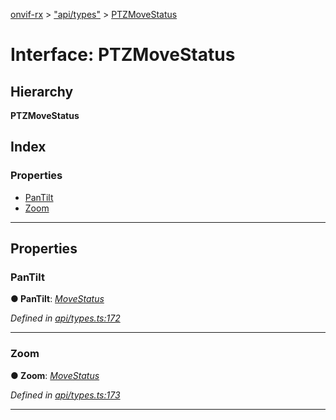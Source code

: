[onvif-rx](../README.md) > ["api/types"](../modules/_api_types_.md) > [PTZMoveStatus](../interfaces/_api_types_.ptzmovestatus.md)

# Interface: PTZMoveStatus

## Hierarchy

**PTZMoveStatus**

## Index

### Properties

* [PanTilt](_api_types_.ptzmovestatus.md#pantilt)
* [Zoom](_api_types_.ptzmovestatus.md#zoom)

---

## Properties

<a id="pantilt"></a>

###  PanTilt

**● PanTilt**: *[MoveStatus](../enums/_api_types_.movestatus.md)*

*Defined in [api/types.ts:172](https://github.com/patrickmichalina/onvif-rx/blob/1596479/src/api/types.ts#L172)*

___
<a id="zoom"></a>

###  Zoom

**● Zoom**: *[MoveStatus](../enums/_api_types_.movestatus.md)*

*Defined in [api/types.ts:173](https://github.com/patrickmichalina/onvif-rx/blob/1596479/src/api/types.ts#L173)*

___

